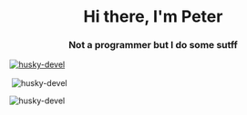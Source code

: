 <h1 align="center">Hi there, I'm Peter</h1>
<h3 align="center">Not a programmer but I do some sutff</h3>

<p align="left"> <a href="https://github.com/ryo-ma/github-profile-trophy"><img src="https://github-profile-trophy.vercel.app/?username=husky-devel" alt="husky-devel" /></a> </p>
<p align="left">
</p>

<p>&nbsp;<img align="center" src="https://github-readme-stats.vercel.app/api?username=husky-devel&show_icons=true&locale=en&theme=dark" alt="husky-devel" /></p>

<p><img align="center" src="https://github-readme-streak-stats.herokuapp.com/?user=husky-devel&theme=dark" alt="husky-devel" /></p>

